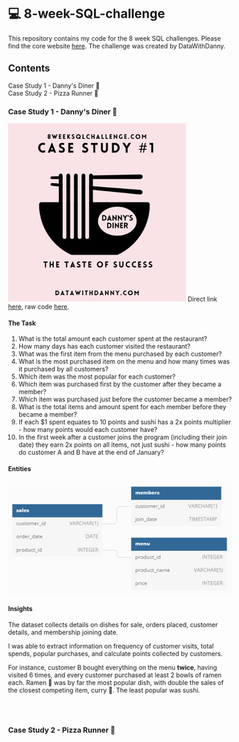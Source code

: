 # 💻 8-week-SQL-challenge
This repository contains my code for the 8 week SQL challenges. Please find the core website <a href = 'https://8weeksqlchallenge.com/'>here</a>. The challenge was created by DataWithDanny.

## Contents 
  
Case Study 1 - Danny's Diner 🍜<br>
Case Study 2 - Pizza Runner 🍕<br>


### Case Study 1 - Danny's Diner 🍜
<img src ="https://github.com/lion-star-gold/8-week-SQL-challenge/blob/main/Case%20Study%201%20-%20Danny's%20Diner/main_image.png" width="400">
Direct link <a href="https://8weeksqlchallenge.com/case-study-1/">here</a>, raw code <a href="https://github.com/lion-star-gold/8-week-SQL-challenge/blob/main/Case%20Study%201%20-%20Danny's%20Diner/The%20Taste%20of%20Success.ipynb">here</a>.

#### The Task
1. What is the total amount each customer spent at the restaurant?
2. How many days has each customer visited the restaurant?
3. What was the first item from the menu purchased by each customer?
4. What is the most purchased item on the menu and how many times was it purchased by all customers?
5. Which item was the most popular for each customer?
6. Which item was purchased first by the customer after they became a member?
7. Which item was purchased just before the customer became a member?
8. What is the total items and amount spent for each member before they became a member?
9. If each $1 spent equates to 10 points and sushi has a 2x points multiplier - how many points would each customer have?
10. In the first week after a customer joins the program (including their join date) they earn 2x points on all items, not just sushi - how many points do customer A and B have at the end of January?

#### Entities
<img src ="https://github.com/lion-star-gold/8-week-SQL-challenge/blob/main/Case%20Study%201%20-%20Danny's%20Diner/erd-1.PNG">

#### Insights
The dataset collects details on dishes for sale, orders placed, customer details, and membership joining date. 

I was able to extract information on frequency of customer visits, total spends, popular purchases, and calculate points collected by customers.

For instance, customer B bought everything on the menu <b>twice</b>, having visited 6 times, and every customer purchased at least 2 bowls of ramen each. Ramen 🍜 was by far the most popular dish, with double the sales of the closest competing item, curry 🍛. The least popular was sushi.

<br>
<br>

### Case Study 2 - Pizza Runner 🍕
